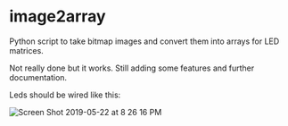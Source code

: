 # image2array
Python script to take bitmap images and convert them into arrays for LED matrices.

Not really done but it works. Still adding some features and further documentation.


Leds should be wired like this:

![Screen Shot 2019-05-22 at 8 26 16 PM](https://user-images.githubusercontent.com/12630009/58219298-edba6100-7ccf-11e9-8f7f-24a4a6bef1e2.jpg)

